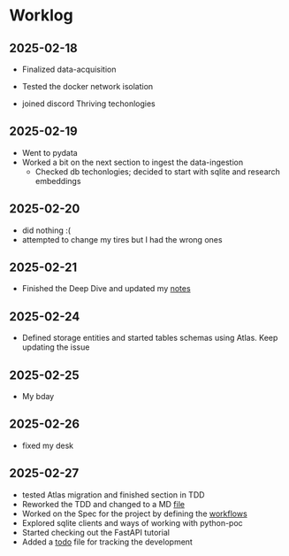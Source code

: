 # Worklog

## 2025-02-18
- Finalized data-acquisition
 - Tested the docker network isolation

- joined discord Thriving techonlogies

## 2025-02-19
- Went to pydata
- Worked a bit on the next section to ingest the data-ingestion
  - Checked db techonlogies; decided to start with sqlite and research embeddings
## 2025-02-20
- did nothing :(
- attempted to change my tires but I had the wrong ones

## 2025-02-21
- Finished the Deep Dive and updated my [notes](./llm.md)

## 2025-02-24
- Defined storage entities and started tables schemas using Atlas. Keep updating the issue
## 2025-02-25
- My bday
## 2025-02-26
- fixed my desk
## 2025-02-27
- tested Atlas migration and finished section in TDD
- Reworked the TDD and changed to a MD [file](./python-poc.tdd.md)
- Worked on the Spec for the project by defining the [workflows](./python-poc.spec.md)
- Explored sqlite clients and ways of working with python-poc
- Started checking out the FastAPI tutorial
- Added a [todo](./pythob-poc.todo.md) file for tracking the development


